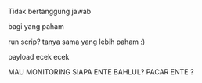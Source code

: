 Tidak bertanggung jawab

bagi yang paham

run scrip? tanya sama yang lebih paham :) 

payload ecek ecek

MAU MONITORING SIAPA ENTE BAHLUL? PACAR ENTE ? 

